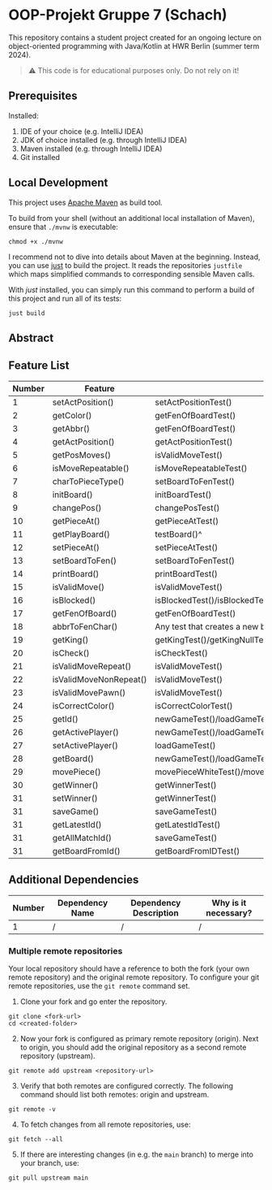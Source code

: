 # OOP-Projekt Gruppe 7 (Schach)

[TODO]: # (Change README.md Headline to better fit to your project!)

This repository contains a student project created for an ongoing lecture on object-oriented
programming with Java/Kotlin at HWR Berlin (summer term 2024).

> :warning: This code is for educational purposes only. Do not rely on it!

## Prerequisites

Installed:

1. IDE of your choice (e.g. IntelliJ IDEA)
2. JDK of choice installed (e.g. through IntelliJ IDEA)
3. Maven installed (e.g. through IntelliJ IDEA)
4. Git installed

## Local Development

This project uses [Apache Maven][maven] as build tool.

To build from your shell (without an additional local installation of Maven), ensure that `./mvnw`
is executable:

```
chmod +x ./mvnw
```

I recommend not to dive into details about Maven at the beginning.
Instead, you can use [just][just] to build the project.
It reads the repositories `justfile` which maps simplified commands to corresponding sensible Maven
calls.

With _just_ installed, you can simply run this command to perform a build of this project and run
all of its tests:

```
just build
```

## Abstract

[TODO]: # (Write a short description of your project.)

[TODO]: # (State most important features.)

[TODO]: # (State the most interesting problems you encountered during the project.)

## Feature List

[TODO]: # (For each feature implemented, add a row to the table!)

| Number | Feature                | Tests                                                                                                                                                                                                   |
|--------|------------------------|---------------------------------------------------------------------------------------------------------------------------------------------------------------------------------------------------------|
| 1      | setActPosition()       | setActPositionTest()                                                                                                                                                                                    |
| 2      | getColor()             | getFenOfBoardTest()                                                                                                                                                                                     |
| 3      | getAbbr()              | getFenOfBoardTest()                                                                                                                                                                                     |
| 4      | getActPosition()       | getActPositionTest()                                                                                                                                                                                    |
| 5      | getPosMoves()          | isValidMoveTest()                                                                                                                                                                                       |
| 6      | isMoveRepeatable()     | isMoveRepeatableTest()                                                                                                                                                                                  |
| 7      | charToPieceType()      | setBoardToFenTest()                                                                                                                                                                                     |
| 8      | initBoard()            | initBoardTest()                                                                                                                                                                                         |
| 9      | changePos()            | changePosTest()                                                                                                                                                                                         |
| 10     | getPieceAt()           | getPieceAtTest()                                                                                                                                                                                        |
| 11     | getPlayBoard()         | testBoard()^                                                                                                                                                                                            |
| 12     | setPieceAt()           | setPieceAtTest()                                                                                                                                                                                        |
| 13     | setBoardToFen()        | setBoardToFenTest()                                                                                                                                                                                     |
| 14     | printBoard()           | printBoardTest()                                                                                                                                                                                        |
| 15     | isValidMove()          | isValidMoveTest()                                                                                                                                                                                       |
| 16     | isBlocked()            | isBlockedTest()/isBlockedTestFullBoard()/isBlockedTestEmptyBoard()/isBlockedTestPieceOnEdgeOfMovement()/isBlockedTestHalfFilledBoard1()/isBlockedTestHalfFilledBoard2()/isBlockedTestHalfFilledBoard3() |
| 17     | getFenOfBoard()        | getFenOfBoardTest()                                                                                                                                                                                     |
| 18     | abbrToFenChar()        | Any test that creates a new board                                                                                                                                                                       |
| 19     | getKing()              | getKingTest()/getKingNullTest()                                                                                                                                                                         |
| 20     | isCheck()              | isCheckTest()                                                                                                                                                                                           |
| 21     | isValidMoveRepeat()    | isValidMoveTest()                                                                                                                                                                                       |
| 22     | isValidMoveNonRepeat() | isValidMoveTest()                                                                                                                                                                                       |
| 23     | isValidMovePawn()      | isValidMoveTest()                                                                                                                                                                                       |
| 24     | isCorrectColor()       | isCorrectColorTest()                                                                                                                                                                                    |
| 25     | getId()                | newGameTest()/loadGameTest()                                                                                                                                                                            |
| 26     | getActivePlayer()      | newGameTest()/loadGameTest()                                                                                                                                                                            |
| 27     | setActivePlayer()      | loadGameTest()                                                                                                                                                                                          |
| 28     | getBoard()             | newGameTest()/loadGameTest()                                                                                                                                                                            |
| 29     | movePiece()            | movePieceWhiteTest()/movePieceBlackTest()                                                                                                                                                               |
| 30     | getWinner()            | getWinnerTest()                                                                                                                                                                                         |
| 31     | setWinner()            | getWinnerTest()                                                                                                                                                                                         |
| 31     | saveGame()             | saveGameTest()                                                                                                                                                                                          |
| 31     | getLatestId()          | getLatestIdTest()                                                                                                                                                                                       |
| 31     | getAllMatchId()        | saveGameTest()                                                                                                                                                                                          |
| 31     | getBoardFromId()       | getBoardFromIDTest()                                                                                                                                                                                    |

## Additional Dependencies

[TODO]: # (For each additional dependency your project requires- Add an additional row to the table!)

| Number | Dependency Name | Dependency Description | Why is it necessary? |
|--------|-----------------|------------------------|----------------------|
| 1      | /               | /                      | /                    |

### Multiple remote repositories

Your local repository should have a reference to both the fork (your own remote repository)
and the original remote repository.
To configure your git remote repositories, use the `git remote` command set.

1. Clone your fork and go enter the repository.

```
git clone <fork-url>
cd <created-folder>
```

2. Now your fork is configured as primary remote repository (origin).
   Next to origin, you should add the original repository as a second remote repository (upstream).

```
git remote add upstream <repository-url>
```

3. Verify that both remotes are configured correctly.
   The following command should list both remotes: origin and upstream.

```
git remote -v
```

4. To fetch changes from all remote repositories, use:

```
git fetch --all
```

5. If there are interesting changes (in e.g. the `main` branch) to merge into your branch, use:

```
git pull upstream main
```

[maven]: https://maven.apache.org/

[just]: https://github.com/casey/just
